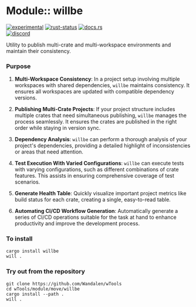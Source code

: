 <!-- {{# generate.module_header{} #}} -->

# Module:: willbe
<!--{ generate.module_header.start() }-->
 [![experimental](https://raster.shields.io/static/v1?label=&message=experimental&color=orange)](https://github.com/emersion/stability-badges#experimental) [![rust-status](https://github.com/Wandalen/wTools/actions/workflows/module_willbe_push.yml/badge.svg)](https://github.com/Wandalen/wTools/actions/workflows/module_willbe_push.yml) [![docs.rs](https://img.shields.io/docsrs/willbe?color=e3e8f0&logo=docs.rs)](https://docs.rs/willbe)  
[![discord](https://img.shields.io/discord/872391416519737405?color=eee&logo=discord&logoColor=eee&label=ask)](https://discord.gg/m3YfbXpUUY)
<!--{ generate.module_header.end }-->

Utility to publish multi-crate and multi-workspace environments and maintain their consistency.

### Purpose

1. **Multi-Workspace Consistency**: In a project setup involving multiple workspaces with shared dependencies, `willbe` maintains consistency. It ensures all workspaces are updated with compatible dependency versions.

2. **Publishing Multi-Crate Projects**: If your project structure includes multiple crates that need simultaneous publishing, `willbe` manages the process seamlessly. It ensures the crates are published in the right order while staying in version sync.

3. **Dependency Analysis**: `willbe` can perform a thorough analysis of your project's dependencies, providing a detailed highlight of inconsistencies or areas that need attention.

4. **Test Execution With Varied Configurations**: `willbe` can execute tests with varying configurations, such as different combinations of crate features. This assists in ensuring comprehensive coverage of test scenarios.

5. **Generate Health Table**: Quickly visualize important project metrics like build status for each crate, creating a single, easy-to-read table.

6. **Automating CI/CD Workflow Generation**: Automatically generate a series of CI/CD operations suitable for the task at hand to enhance productivity and improve the development process.

### To install

```bash
cargo install willbe
will .
```

### Try out from the repository

``` shell test
git clone https://github.com/Wandalen/wTools
cd wTools/module/move/willbe
cargo install --path .
will .
```
